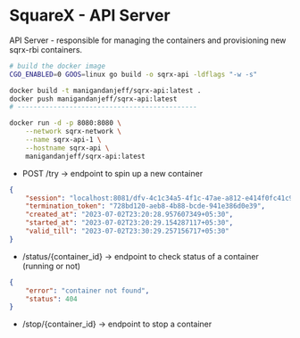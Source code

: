 # SquareX - API Server

API Server - responsible for managing the containers and provisioning new sqrx-rbi containers.

```bash
# build the docker image
CGO_ENABLED=0 GOOS=linux go build -o sqrx-api -ldflags "-w -s"

docker build -t manigandanjeff/sqrx-api:latest .
docker push manigandanjeff/sqrx-api:latest
# ---------------------------------------------

docker run -d -p 8080:8080 \
    --network sqrx-network \
    --name sqrx-api-1 \
    --hostname sqrx-api \
    manigandanjeff/sqrx-api:latest
```

- POST /try -> endpoint to spin up a new container

```json
{
	"session": "localhost:8081/dfv-4c1c34a5-4f1c-47ae-a812-e414f0fc41c9/ws",
	"termination_token": "728bd120-aeb8-4b88-bcde-941e386d0e39",
	"created_at": "2023-07-02T23:20:28.957607349+05:30",
	"started_at": "2023-07-02T23:20:29.154287117+05:30",
	"valid_till": "2023-07-02T23:30:29.257156717+05:30"
}
```

- /status/{container_id} -> endpoint to check status of a container (running or not)

```json
{
	"error": "container not found",
	"status": 404
}
```

- /stop/{container_id} -> endpoint to stop a container
